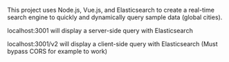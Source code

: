 This project uses Node.js, Vue.js, and Elasticsearch to create a real-time search engine to quickly and dynamically query sample data (global cities). 

localhost:3001 will display a server-side query with Elasticsearch

localhost:3001/v2 will display a client-side query with Elasticsearch (Must bypass CORS for example to work)

